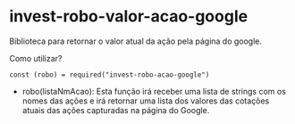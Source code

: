 # invest-robo-valor-acao-google

Biblioteca para retornar o valor atual da ação pela página do google.

Como utilizar?

```JS
const (robo) = required("invest-robo-acao-google")
```

- robo(listaNmAcao):
Esta função irá receber uma lista de strings com os nomes das ações e irá retornar uma lista dos valores das cotações atuais das ações capturadas na página do Google.